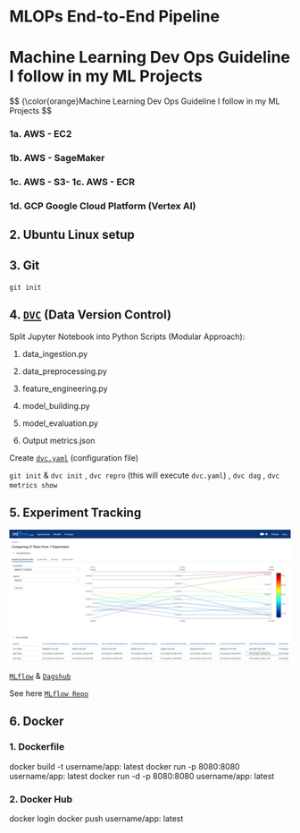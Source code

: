 # MLOPs End-to-End Pipeline
# Machine Learning Dev Ops Guideline I follow in my ML Projects
$$ {\color{orange}Machine Learning Dev Ops Guideline I follow in my ML Projects $$
### 1a. AWS - EC2
### 1b. AWS - SageMaker
### 1c. AWS - S3- 1c. AWS - ECR
### 1d. GCP Google Cloud Platform (Vertex AI)

## 2. Ubuntu Linux setup
   
## 3. Git

   `git init`

## 4. [`DVC`](https://dvc.org/doc/start) (Data Version Control) 

Split Jupyter Notebook into Python Scripts (Modular Approach):

1. data_ingestion.py 
2. data_preprocessing.py
3. feature_engineering.py
4. model_building.py
5. model_evaluation.py 

6. Output metrics.json

Create  [`dvc.yaml`](./dvc.yaml) (configuration file)

`git init` & `dvc init` , `dvc repro` (this will execute `dvc.yaml`) , `dvc dag` , `dvc metrics show` 

## 5. Experiment Tracking 

   ![`MLflow Metrics`](https://github.com/spha-code/MLflow/blob/main/MLflow_Metrics.png)

   [`MLflow`](https://mlflow.org/) & [`Dagshub`]( https://github.com/DagsHub)

   See here [`MLflow Repo`](https://github.com/spha-code/MLflow)
   
## 6. Docker

   ### 1. Dockerfile

   docker build -t username/app: latest
   docker run -p 8080:8080 username/app: latest
   docker run -d -p 8080:8080 username/app: latest

   ### 2. Docker Hub

   docker login
   docker push username/app: latest
